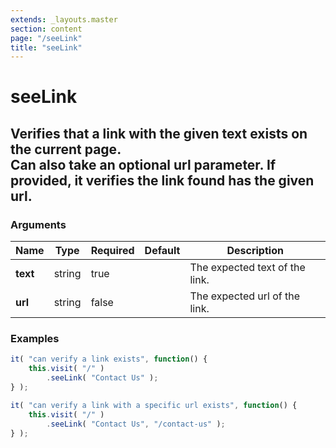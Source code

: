 ```yaml
---
extends: _layouts.master
section: content
page: "/seeLink"
title: "seeLink"
---
```

        
<h1 class="title is-1">seeLink</h1>
<h2 class="subtitle is-4">
    Verifies that a link with the given text exists on the current page.<br />
    Can also take an optional url parameter.  If provided, it verifies the link found has the given url.
</h2>

<h3 class="subtitle is-5">Arguments</h3>
<table class="table">
    <thead>
        <tr>
            <th>Name</th>
            <th>Type</th>
            <th>Required</th>
            <th>Default</th>
            <th>Description</th>
        </tr>
    </thead>
    <tbody>
        <tr>
            <td class="title is-5"><strong>text</strong></td>
            <td class="title is-5">string</td>
            <td class="title is-5">true</td>
            <td class="title is-5"></td>
            <td class="title is-5">The expected text of the link.</td>
        </tr>
        <tr>
            <td class="title is-5"><strong>url</strong></td>
            <td class="title is-5">string</td>
            <td class="title is-5">false</td>
            <td class="title is-5"></td>
            <td class="title is-5">The expected url of the link.</td>
        </tr>
    </tbody>
</table>

<h3 class="subtitle is-5">Examples</h3>

```js
it( "can verify a link exists", function() {
    this.visit( "/" )
        .seeLink( "Contact Us" );
} );
```

```js
it( "can verify a link with a specific url exists", function() {
    this.visit( "/" )
        .seeLink( "Contact Us", "/contact-us" );
} );
```